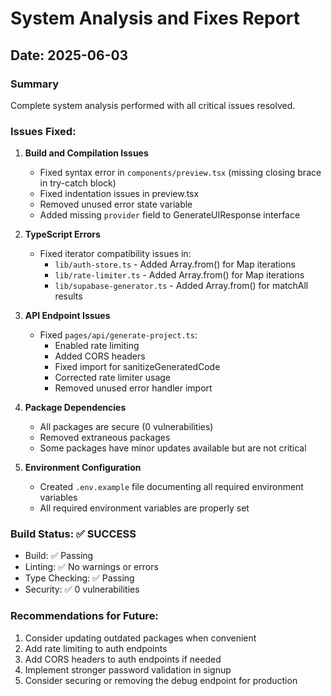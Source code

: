 # System Analysis and Fixes Report

## Date: 2025-06-03

### Summary
Complete system analysis performed with all critical issues resolved.

### Issues Fixed:

1. **Build and Compilation Issues**
   - Fixed syntax error in `components/preview.tsx` (missing closing brace in try-catch block)
   - Fixed indentation issues in preview.tsx
   - Removed unused error state variable
   - Added missing `provider` field to GenerateUIResponse interface

2. **TypeScript Errors**
   - Fixed iterator compatibility issues in:
     - `lib/auth-store.ts` - Added Array.from() for Map iterations
     - `lib/rate-limiter.ts` - Added Array.from() for Map iterations
     - `lib/supabase-generator.ts` - Added Array.from() for matchAll results

3. **API Endpoint Issues**
   - Fixed `pages/api/generate-project.ts`:
     - Enabled rate limiting
     - Added CORS headers
     - Fixed import for sanitizeGeneratedCode
     - Corrected rate limiter usage
     - Removed unused error handler import

4. **Package Dependencies**
   - All packages are secure (0 vulnerabilities)
   - Removed extraneous packages
   - Some packages have minor updates available but are not critical

5. **Environment Configuration**
   - Created `.env.example` file documenting all required environment variables
   - All required environment variables are properly set

### Build Status: ✅ SUCCESS
- Build: ✅ Passing
- Linting: ✅ No warnings or errors
- Type Checking: ✅ Passing
- Security: ✅ 0 vulnerabilities

### Recommendations for Future:
1. Consider updating outdated packages when convenient
2. Add rate limiting to auth endpoints
3. Add CORS headers to auth endpoints if needed
4. Implement stronger password validation in signup
5. Consider securing or removing the debug endpoint for production